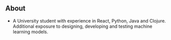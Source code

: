 ## About
- A University student with experience in React, Python, Java and Clojure. Additional exposure to designing, developing and testing machine learning models.
